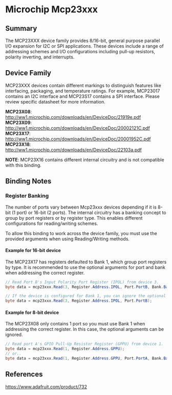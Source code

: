 ﻿# Microchip Mcp23xxx

## Summary
The MCP23XXX device family provides 8/16-bit, general purpose parallel I/O expansion for I2C or SPI applications.  These devices include a range of addressing schemes and I/O configurations including pull-up resistors, polarity inverting, and interrupts.

## Device Family
MCP23XXX devices contain different markings to distinguish features like interfacing, packaging, and temperature ratings.  For example, MCP23017 contains an I2C interface and MCP23S17 contains a SPI interface.  Please review specific datasheet for more information.

**MCP23X08**: http://ww1.microchip.com/downloads/en/DeviceDoc/21919e.pdf  
**MCP23X09**: http://ww1.microchip.com/downloads/en/DeviceDoc/20002121C.pdf  
**MCP23X17**: http://ww1.microchip.com/downloads/en/DeviceDoc/20001952C.pdf  
**MCP23X18**: http://ww1.microchip.com/downloads/en/DeviceDoc/22103a.pdf  

**NOTE**: MCP23X16 contains different internal circuitry and is not compatible with this binding.

## Binding Notes

### Register Banking
The number of ports vary between Mcp23xxx devices depending if it is 8-bit (1 port) or 16-bit (2 ports).  The internal circuitry has a banking concept to group by port registers or by register type.  This enables different configurations for reading/writing schemes.  

To allow this binding to work across the device family, you must use the provided arguments when using Reading/Writing methods.

#### Example for 16-bit device
The MCP23X17 has registers defaulted to Bank 1, which group port registers by type.  It is recommended to use the optional arguments for port and bank when addressing the correct register.

``` csharp
// Read Port B's Input Polarity Port Register (IPOL) from device 3.
byte data = mcp23xxx.Read(3, Register.Address.IPOL, Port.PortB, Bank.Bank0);

// If the device is configured for Bank 1, you can ignore the optional argument.
byte data = mcp23xxx.Read(3, Register.Address.IPOL, Port.PortB);
```
#### Example for 8-bit device
The MCP23X08 only contains 1 port so you must use Bank 1 when addressing the correct register.  In this case, the optional arguments can be ignored.

``` csharp
// Read port A's GPIO Pull-Up Resistor Register (GPPU) from device 1.
byte data = mcp23xxx.Read(1, Register.Address.GPPU);
// or..
byte data = mcp23xxx.Read(1, Register.Address.GPPU, Port.PortA, Bank.Bank1);
```

## References 
https://www.adafruit.com/product/732  
